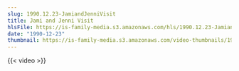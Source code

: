 ```yaml
---
slug: 1990.12.23-JamiandJenniVisit
title: Jami and Jenni Visit
hlsFile: https://is-family-media.s3.amazonaws.com/hls/1990.12.23-JamiandJenniVisit/1990.12.23-JamiandJenniVisit.m3u8
date: "1990-12-23"
thumbnail: https://is-family-media.s3.amazonaws.com/video-thumbnails/1990.12.23-JamiandJenniVisit.png
---
```

{{< video >}}
